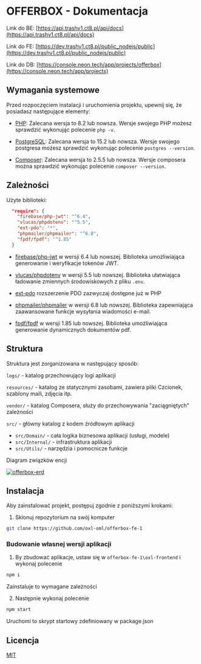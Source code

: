 # OFFERBOX - Dokumentacja

Link do BE: [https://api.trashv1.ct8.pl/api/docs](https://api.trashv1.ct8.pl/api/docs)

Link do FE: [https://dev.trashv1.ct8.pl/public_nodejs/public](https://dev.trashv1.ct8.pl/public_nodejs/public)

Link do DB: [https://console.neon.tech/app/projects/offerbox](https://console.neon.tech/app/projects)


## Wymagania systemowe
Przed rozpoczęciem instalacji i uruchomienia projektu, upewnij się, że posiadasz następujące elementy:

* [PHP](https://www.php.net/downloads): Zalecana wersja to 8.2 lub nowsza. Wersje swojego PHP możesz sprawdzić wykonując polecenie `php -v`.

* [PostgreSQL](https://www.postgresql.org/download/): Zalecana wersja to 15.2 lub nowsza. Wersje swojego postgresa możesz sprawdzić wykonując polecenie `postgres --version`.

* [Composer](https://getcomposer.org/): Zalecana wersja to 2.5.5 lub nowsza. Wersje composera można sprawdzić wykonując polecenie `composer --version`.

## Zależności
Użyte biblioteki:
```json
  "require": {
    "firebase/php-jwt": "^6.4",
    "vlucas/phpdotenv": "^5.5",
    "ext-pdo": "*",
    "phpmailer/phpmailer": "^6.8",
    "fpdf/fpdf": "^1.85"
  }
```

* [firebase/php-jwt](https://github.com/firebase/php-jwt/releases) w wersji 6.4 lub nowszej. Biblioteka umożliwiająca generowanie i weryfikacje tokenów JWT.

* [vlucas/phpdotenv](https://github.com/vlucas/phpdotenv/releases) w wersji 5.5 lub nowszej. Biblioteka ułatwiająca ładowanie zmiennych środowiskowych z pliku `.env`.

* [ext-pdo]() rozszerzenie PDO zazwyczaj dostępne już w PHP

* [phpmailer/phpmailer](https://github.com/PHPMailer/PHPMailer/releases) w wersji 6.8 lub nowszej. Biblioteka zapewniająca zaawansowane funkcje wysyłania wiadomości e-mail.

* [fpdf/fpdf](http://www.fpdf.org/) w wersji 1.85 lub nowszej. Biblioteka umożliwiająca generowanie dynamicznych dokumentów pdf.

## Struktura
Struktura jest zorganizowana w następujący sposób:

`logs/` - katalog przechowujący logi aplikacji

`resources/` - katalog ze statycznymi zasobami, zawiera pliki Czcionek, szablony maili, zdjęcia itp.

`vendor/` - katalog Composera, służy do przechowywania "zaciągniętych" zależności

`src/` - główny katalog z kodem źródłowym aplikacji

* `src/Domain/` - cała logika biznesowa aplikacji (usługi, modele)
* `src/Internal/` - infrastruktura aplikacji
* `src/Utils/` - narzędzia i pomocnicze funkcje

Diagram związków encji

<a href="https://ibb.co/kHy7JTZ"><img src="https://i.ibb.co/fNJXKSd/offerbox-erd.png" alt="offerbox-erd" border="0"></a>

## Instalacja

Aby zainstalować projekt, postępuj zgodnie z poniższymi krokami:

1. Sklonuj repozytorium na swój komputer
```bash
git clone https://github.com/oxl-oml/offerbox-fe-1
```

### Budowanie własnej wersji aplikacji

1. By zbudować aplikacje, ustaw się w `offerbox-fe-1\oxl-frontend` i wykonaj polecenie

```bash
npm i
```
Zainstaluje to wymagane zależności 

2. Następnie wykonaj polecenie

```bash
npm start
```

Uruchomi to skrypt startowy zdefiniowany w package.json

## Licencja

[MIT](https://choosealicense.com/licenses/mit/)